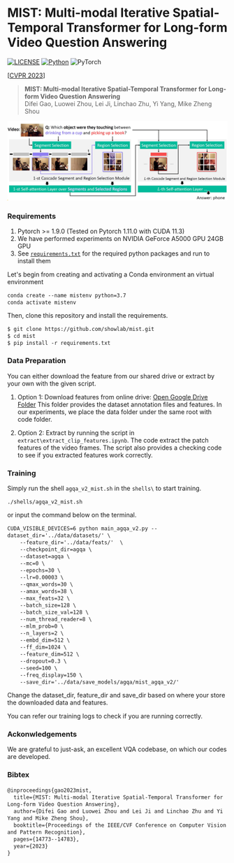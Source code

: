# MIST: Multi-modal Iterative Spatial-Temporal Transformer for Long-form Video Question Answering
[![LICENSE](https://img.shields.io/badge/license-MIT-green)](LICENSE)
[![Python](https://img.shields.io/badge/python-3.7-blue.svg)](https://www.python.org/)
![PyTorch](https://img.shields.io/badge/pytorch-1.11.0-%237732a8)

[[CVPR 2023](https://openaccess.thecvf.com/content/CVPR2023/papers/Gao_MIST_Multi-Modal_Iterative_Spatial-Temporal_Transformer_for_Long-Form_Video_Question_Answering_CVPR_2023_paper.pdf)]

> **MIST: Multi-modal Iterative Spatial-Temporal Transformer for Long-form Video Question Answering**
> <br>Difei Gao, Luowei Zhou, Lei Ji, Linchao Zhu, Yi Yang, Mike Zheng Shou<br>

![](assets/overall.jpeg) 

### Requirements

1. Pytorch >= 1.9.0 (Tested on Pytorch 1.11.0 with CUDA 11.3)
2. We have performed experiments on NVIDIA GeForce A5000 GPU 24GB GPU
3. See [`requirements.txt`](requirements.txt) for the required python packages and run to install them

Let's begin from creating and activating a Conda environment an virtual environment 
```
conda create --name mistenv python=3.7
conda activate mistenv
```
Then, clone this repository and install the requirements.
```
$ git clone https://github.com/showlab/mist.git
$ cd mist
$ pip install -r requirements.txt
```

### Data Preparation
You can either download the feature from our shared drive or extract by your own with the given script.

1. Option 1: Download features from online drive:
[Open Google Drive Folder]()
This folder provides the dataset annotation files and features. In our experiments, we place the data folder under the same root with code folder.

2. Option 2: Extract by running the script in `extract\extract_clip_features.ipynb`.
The code extract the patch features of the video frames.
The script also provides a checking code to see if you extracted features work correctly. 

### Training
Simply run the shell `agqa_v2_mist.sh` in the `shells\` to start training.
```
./shells/agqa_v2_mist.sh
```
or input the command below on the terminal.
```
CUDA_VISIBLE_DEVICES=6 python main_agqa_v2.py --dataset_dir='../data/datasets/' \
	--feature_dir='../data/feats/'  \
	--checkpoint_dir=agqa \
	--dataset=agqa \
	--mc=0 \
	--epochs=30 \
	--lr=0.00003 \
	--qmax_words=30 \
	--amax_words=38 \
	--max_feats=32 \
	--batch_size=128 \
	--batch_size_val=128 \
	--num_thread_reader=8 \
	--mlm_prob=0 \
	--n_layers=2 \
	--embd_dim=512 \
	--ff_dim=1024 \
	--feature_dim=512 \
	--dropout=0.3 \
	--seed=100 \
	--freq_display=150 \
	--save_dir='../data/save_models/agqa/mist_agqa_v2/'
```
Change the dataset_dir, feature_dir and save_dir based on where your store the downloaded data and features.

You can refer our training logs to check if you are running correctly.

### Ackonwledgements
We are grateful to just-ask, an excellent VQA codebase, on which our codes are developed.

### Bibtex
```
@inproceedings{gao2023mist,
  title={MIST: Multi-modal Iterative Spatial-Temporal Transformer for Long-form Video Question Answering}, 
  author={Difei Gao and Luowei Zhou and Lei Ji and Linchao Zhu and Yi Yang and Mike Zheng Shou},
  booktitle={Proceedings of the IEEE/CVF Conference on Computer Vision and Pattern Recognition},
  pages={14773--14783},
  year={2023}
}
```

